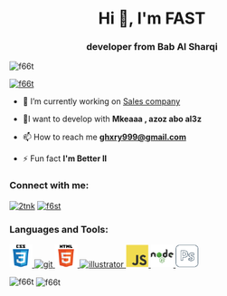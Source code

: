 <h1 align="center">Hi 👋, I'm FAST</h1>
<h3 align="center">developer from Bab Al Sharqi</h3>

<p align="left"> <img src="https://komarev.com/ghpvc/?username=f66t&label=Profile%20views&color=0e75b6&style=flat" alt="f66t" /> </p>

<p align="left"> <a href="https://github.com/ryo-ma/github-profile-trophy"><img src="https://github-profile-trophy.vercel.app/?username=f66t" alt="f66t" /></a> </p>

- 🔭 I’m currently working on [Sales company](https://www.facebook.com/Global.iraq)

- 👯I want to develop with **Mkeaaa , azoz abo al3z**

- 📫 How to reach me **ghxry999@gmail.com**

- ⚡ Fun fact **I'm Better II**

<h3 align="left">Connect with me:</h3>
<p align="left">
<a href="https://instagram.com/2tnk" target="blank"><img align="center" src="https://raw.githubusercontent.com/rahuldkjain/github-profile-readme-generator/master/src/images/icons/Social/instagram.svg" alt="2tnk" height="30" width="40" /></a>
<a href="https://discord.gg/f6st" target="blank"><img align="center" src="https://raw.githubusercontent.com/rahuldkjain/github-profile-readme-generator/master/src/images/icons/Social/discord.svg" alt="f6st" height="30" width="40" /></a>
</p>

<h3 align="left">Languages and Tools:</h3>
<p align="left"> <a href="https://www.w3schools.com/css/" target="_blank" rel="noreferrer"> <img src="https://raw.githubusercontent.com/devicons/devicon/master/icons/css3/css3-original-wordmark.svg" alt="css3" width="40" height="40"/> </a> <a href="https://git-scm.com/" target="_blank" rel="noreferrer"> <img src="https://www.vectorlogo.zone/logos/git-scm/git-scm-icon.svg" alt="git" width="40" height="40"/> </a> <a href="https://www.w3.org/html/" target="_blank" rel="noreferrer"> <img src="https://raw.githubusercontent.com/devicons/devicon/master/icons/html5/html5-original-wordmark.svg" alt="html5" width="40" height="40"/> </a> <a href="https://www.adobe.com/in/products/illustrator.html" target="_blank" rel="noreferrer"> <img src="https://www.vectorlogo.zone/logos/adobe_illustrator/adobe_illustrator-icon.svg" alt="illustrator" width="40" height="40"/> </a> <a href="https://developer.mozilla.org/en-US/docs/Web/JavaScript" target="_blank" rel="noreferrer"> <img src="https://raw.githubusercontent.com/devicons/devicon/master/icons/javascript/javascript-original.svg" alt="javascript" width="40" height="40"/> </a> <a href="https://nodejs.org" target="_blank" rel="noreferrer"> <img src="https://raw.githubusercontent.com/devicons/devicon/master/icons/nodejs/nodejs-original-wordmark.svg" alt="nodejs" width="40" height="40"/> </a> <a href="https://www.photoshop.com/en" target="_blank" rel="noreferrer"> <img src="https://raw.githubusercontent.com/devicons/devicon/master/icons/photoshop/photoshop-line.svg" alt="photoshop" width="40" height="40"/> </a> </p>

<p><img align="left" src="https://github-readme-stats.vercel.app/api/top-langs?username=f66t&show_icons=true&locale=en&layout=compact" alt="f66t" /></p>

<p>&nbsp;<img align="center" src="https://github-readme-stats.vercel.app/api?username=f66t&show_icons=true&locale=en" alt="f66t" /></p>
